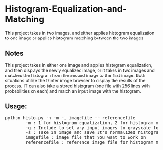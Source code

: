 # Histogram-Equalization-and-Matching
This project takes in two images, and either applies histogram equalization to one image or applies histogram matching between the two images

## Notes
This project takes in either one image and applies histogram equalization, and then displays the newly equalized image, or it takes in two images and matches the histogram from the second image to the first image. Both situations utilize the tkinter image browser to display the results of the process. IT can also take a stored histogram (one file with 256 lines with probabilities on each) and match an input image with the histogram.

## Usage:
<pre>
python histo.py -h -m -i imagefile -r referencefile
        -m : 1 for histogram equalization, 2 for histogram matching via image, 3 for histogram matching via histogram file
        -g : Include to set any input images to grayscale for histogram manipulation
        -s : Take in image and save it's normalized histogram to a file
        imagefile : image file that you want to work on
        referencefile : reference image file for histogram matching, or a 256 line histogram file for matching
